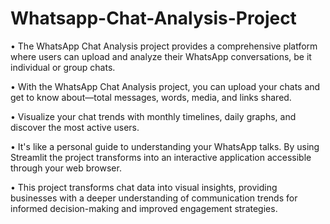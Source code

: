 # Whatsapp-Chat-Analysis-Project

• The WhatsApp Chat Analysis project provides a comprehensive platform
where users can upload and analyze their WhatsApp conversations, be it
individual or group chats.

• With the WhatsApp Chat Analysis project, you can upload your chats
and get to know about—total messages, words, media, and links shared.

• Visualize your chat trends with monthly timelines, daily graphs, and
discover the most active users.

• It's like a personal guide to understanding your WhatsApp talks. By
using Streamlit the project transforms into an interactive application
accessible through your web browser.

• This project transforms chat data into visual insights, providing businesses
with a deeper understanding of communication trends for informed
decision-making and improved engagement strategies.
